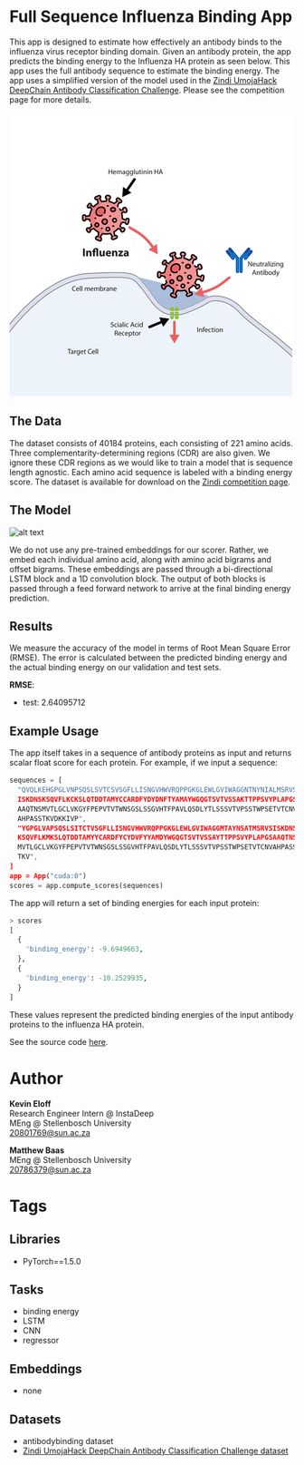 # Full Sequence Influenza Binding App
This app is designed to estimate how effectively an antibody binds to the influenza virus receptor binding domain. Given an antibody protein, the app predicts the binding energy to the Influenza HA protein as seen below. This app uses the full antibody sequence to estimate the binding energy. The app uses a simplified version of the model used in the [Zindi UmojaHack DeepChain Antibody Classification Challenge](https://zindi.africa/hackathons/umojahack-africa-2021-1-instadeep-challenge-advanced). Please see the competition page for more details.

![alt text](https://raw.githubusercontent.com/KevinEloff/deep-chain-apps/main/apps/pytorch_app/docs/influenza-infection2.png)

## The Data

The dataset consists of 40184 proteins, each consisting of 221 amino acids. Three complementarity-determining regions (CDR) are also given. We ignore these CDR regions as we would like to train a model that is sequence length agnostic. Each amino acid sequence is labeled with a binding energy score. The dataset is available for download on the [Zindi competition page](https://zindi.africa/hackathons/umojahack-africa-2021-1-instadeep-challenge-advanced/data).

## The Model

![alt text](https://raw.githubusercontent.com/KevinEloff/deep-chain-apps/feature/pytorch_app/example/pytorch_app/docs/model.png)

We do not use any pre-trained embeddings for our scorer. Rather, we embed each individual amino acid, along with amino acid bigrams and offset bigrams. These embeddings are passed through a bi-directional LSTM block and a 1D convolution block. The output of both blocks is passed through a feed forward network to arrive at the final binding energy prediction.

## Results
We measure the accuracy of the model in terms of Root Mean Square Error (RMSE). The error is calculated between the predicted binding energy and the actual binding energy on our validation and test sets.

**RMSE**:
- test: 2.64095712


## Example Usage 
The app itself takes in a sequence of antibody proteins as input and returns scalar float score for each protein. For example, if we input a sequence:

```python
sequences = [
  "QVQLKEHGPGLVNPSQSLSVTCSVSGFLLISNGVHWVRQPPGKGLEWLGVIWAGGNTNYNIALMSRVS
  ISKDNSKSQVFLKCKSLQTDDTAMYCCARDFYDYDNFTYAMAYWGQGTSVTVSSAKTTPPSVYPLAPGS
  AAQTNSMVTLGCLVKGYFPEPVTVTWNSGSLSSGVHTFPAVLQSDLYTLSSSVTVPSSTWPSETVTCNV
  AHPASSTKVDKKIVP",
  "YGPGLVAPSQSLSITCTVSGFLLISNGVHWVRQPPGKGLEWLGVIWAGGMTAYNSATMSRVSISKDNS
  KSQVFLKMKSLQTDDTAMYYCARDFYCYDVFYYAMDYWGQGTSVTVSSAYTTPPSVYPLAPGSAAQTNS
  MVTLGCLVKGYFPEPVTVTWNSGSLSSGVHTFPAVLQSDLYTLSSSVTVPSSTWPSETVTCNVAHPASS
  TKV",
]
app = App("cuda:0")
scores = app.compute_scores(sequences)
```
The app will return a set of binding energies for each input protein:

```python
> scores
[
  {
    'binding_energy': -9.6949663,
  }, 
  {
    'binding_energy': -10.2529935,
  }
]
```

These values represent the predicted binding energies of the input antibody proteins to the influenza HA protein.

See the source code [here](https://github.com/KevinEloff/deep-chain-apps/tree/main/apps/pytorch_app).
# Author

**Kevin Eloff**  
Research Engineer Intern @ InstaDeep   
MEng @ Stellenbosch University  
20801769@sun.ac.za  

**Matthew Baas**  
MEng @ Stellenbosch University  
20786379@sun.ac.za  

# Tags

## Libraries

- PyTorch==1.5.0

## Tasks

- binding energy
- LSTM
- CNN
- regressor

## Embeddings

- none

## Datasets

- antibodybinding dataset
- [Zindi UmojaHack DeepChain Antibody Classification Challenge dataset](https://zindi.africa/hackathons/umojahack-africa-2021-1-instadeep-challenge-advanced/data)
